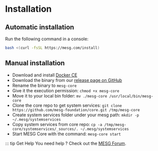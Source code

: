 # Installation

## Automatic installation

Run the following command in a console:

```bash
bash <(curl -fsSL https://mesg.com/install)
```

## Manual installation

* Download and install [Docker CE](https://www.docker.com/community-edition)
* Download the binary from our [release page on GitHub](https://github.com/mesg-foundation/core/releases)
* Rename the binary to `mesg-core`
* Give it the execution permission: `chmod +x mesg-core`
* Move it to your local bin folder: `mv ./mesg-core /usr/local/bin/mesg-core`
* Clone the core repo to get system services: `git clone https://github.com/mesg-foundation/core.git /tmp/mesg-core`
* Create system services folder under your mesg path: `mkdir -p ~/.mesg/systemservices`
* Copy system services from core repo: `cp -a /tmp/mesg-core/systemservices/_sources/. ~/.mesg/systemservices`
* Start MESG Core with the command: `mesg-core start`


::: tip Get Help
You need help ? Check out the <a href="https://forum.mesg.com" target="_blank">MESG Forum</a>.